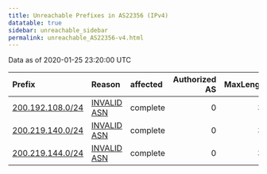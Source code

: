 ```yaml
---
title: Unreachable Prefixes in AS22356 (IPv4)
datatable: true
sidebar: unreachable_sidebar
permalink: unreachable_AS22356-v4.html
---
```


Data as of 2020-01-25 23:20:00 UTC


<div class="datatable-begin"></div>

| Prefix                                                     | Reason                                                                                                  | affected   |   Authorized AS |   MaxLength | Anchor                                         |   unreachable /24s |
|:-----------------------------------------------------------|:--------------------------------------------------------------------------------------------------------|:-----------|----------------:|------------:|:-----------------------------------------------|-------------------:|
| [200.192.108.0/24](https://stat.ripe.net/200.192.108.0/24) | [INVALID ASN](https://rpki-validator.ripe.net/announcement-preview?asn=AS22356&prefix=200.192.108.0/24) | complete   |               0 |          32 | [LACNIC](unreachable_LACNIC_RPKI_Root-v4.html) |                  1 |
| [200.219.140.0/24](https://stat.ripe.net/200.219.140.0/24) | [INVALID ASN](https://rpki-validator.ripe.net/announcement-preview?asn=AS22356&prefix=200.219.140.0/24) | complete   |               0 |          32 | [LACNIC](unreachable_LACNIC_RPKI_Root-v4.html) |                  1 |
| [200.219.144.0/24](https://stat.ripe.net/200.219.144.0/24) | [INVALID ASN](https://rpki-validator.ripe.net/announcement-preview?asn=AS22356&prefix=200.219.144.0/24) | complete   |               0 |          32 | [LACNIC](unreachable_LACNIC_RPKI_Root-v4.html) |                  1 |

<div class="datatable-end"></div>